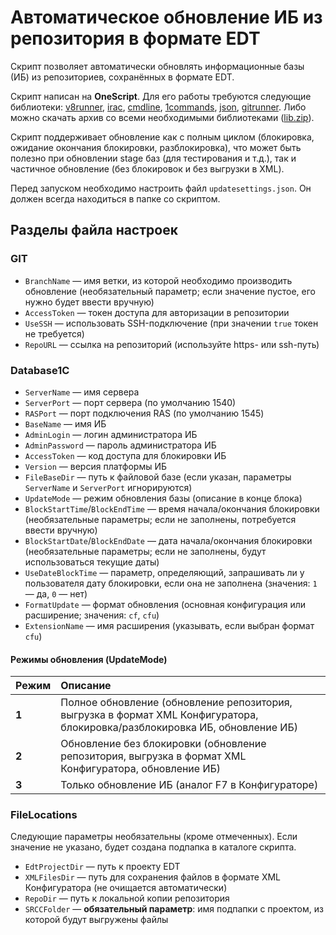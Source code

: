 # Автоматическое обновление ИБ из репозитория в формате EDT

Скрипт позволяет автоматически обновлять информационные базы (ИБ) из репозиториев, сохранённых в формате EDT.

Скрипт написан на **OneScript**. Для его работы требуются следующие библиотеки: [v8runner](https://github.com/oscript-library/v8runner), [irac](https://github.com/arkuznetsov/irac), [cmdline](https://github.com/oscript-library/cmdline), [1commands](https://github.com/artbear/1commands), [json](https://github.com/oscript-library/json), [gitrunner](https://github.com/nixel2007/gitrunner).
Либо можно скачать архив со всеми необходимыми библиотеками ([lib.zip](https://github.com/user-attachments/files/22323381/lib.zip)).

Скрипт поддерживает обновление как с полным циклом (блокировка, ожидание окончания блокировки, разблокировка), что может быть полезно при обновлении stage баз (для тестирования и т.д.), так и частичное обновление (без блокировок и без выгрузки в XML).

Перед запуском необходимо настроить файл `updatesettings.json`. Он должен всегда находиться в папке со скриптом.

## Разделы файла настроек

### GIT

- `BranchName` — имя ветки, из которой необходимо производить обновление (необязательный параметр; если значение пустое, его нужно будет ввести вручную)
- `AccessToken` — токен доступа для авторизации в репозитории
- `UseSSH` — использовать SSH-подключение (при значении `true` токен не требуется)
- `RepoURL` — ссылка на репозиторий (используйте https- или ssh-путь)

### Database1C

- `ServerName` — имя сервера
- `ServerPort` — порт сервера (по умолчанию 1540)
- `RASPort` — порт подключения RAS (по умолчанию 1545)
- `BaseName` — имя ИБ
- `AdminLogin` — логин администратора ИБ
- `AdminPassword` — пароль администратора ИБ
- `AccessToken` — код доступа для блокировки ИБ
- `Version` — версия платформы ИБ
- `FileBaseDir` — путь к файловой базе (если указан, параметры `ServerName` и `ServerPort` игнорируются)
- `UpdateMode` — режим обновления базы (описание в конце блока)
- `BlockStartTime`/`BlockEndTime` — время начала/окончания блокировки (необязательные параметры; если не заполнены, потребуется ввести вручную)
- `BlockStartDate`/`BlockEndDate` — дата начала/окончания блокировки (необязательные параметры; если не заполнены, будут использоваться текущие даты)
- `UseDateBlockTime` — параметр, определяющий, запрашивать ли у пользователя дату блокировки, если она не заполнена (значения: `1` — да, `0` — нет)
- `FormatUpdate` — формат обновления (основная конфигурация или расширение; значения: `cf`, `cfu`)
- `ExtensionName` — имя расширения (указывать, если выбран формат `cfu`)

#### Режимы обновления (UpdateMode)

| Режим | Описание |
| :--- | :--- |
| **1** | Полное обновление (обновление репозитория, выгрузка в формат XML Конфигуратора, блокировка/разблокировка ИБ, обновление ИБ) |
| **2** | Обновление без блокировки (обновление репозитория, выгрузка в формат XML Конфигуратора, обновление ИБ) |
| **3** | Только обновление ИБ (аналог F7 в Конфигураторе) |

### FileLocations

Следующие параметры необязательны (кроме отмеченных). Если значение не указано, будет создана подпапка в каталоге скрипта.

- `EdtProjectDir` — путь к проекту EDT
- `XMLFilesDir` — путь для сохранения файлов в формате XML Конфигуратора (не очищается автоматически)
- `RepoDir` — путь к локальной копии репозитория
- `SRCCFolder` — **обязательный параметр**: имя подпапки с проектом, из которой будут выгружены файлы
